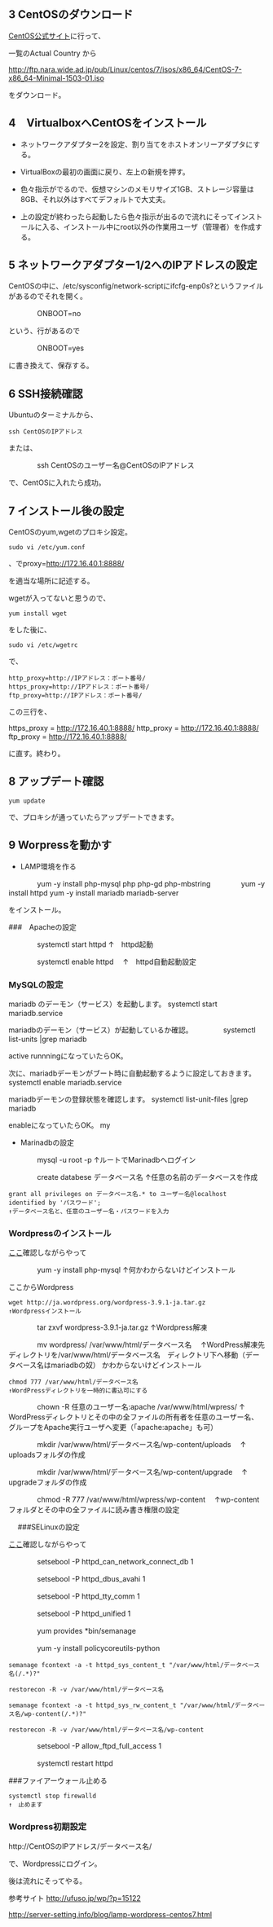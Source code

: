 ## 3 CentOSのダウンロード

[CentOS公式サイト](http://isoredirect.centos.org/centos/7/isos/x86_64/CentOS-7-x86_64-Minimal-1503-01.iso)に行って、

一覧のActual Country から

http://ftp.nara.wide.ad.jp/pub/Linux/centos/7/isos/x86_64/CentOS-7-x86_64-Minimal-1503-01.iso

をダウンロード。

## 4　VirtualboxへCentOSをインストール

- ネットワークアダプター2を設定、割り当てをホストオンリーアダプタにする。

- VirtualBoxの最初の画面に戻り、左上の新規を押す。

- 色々指示がでるので、仮想マシンのメモリサイズ1GB、ストレージ容量は8GB、それ以外はすべてデフォルトで大丈夫。

- 上の設定が終わったら起動したら色々指示が出るので流れにそってインストールに入る、インストール中にroot以外の作業用ユーザ（管理者）を作成する。

## 5 ネットワークアダプター1/2へのIPアドレスの設定

CentOSの中に、/etc/sysconfig/network-scriptにifcfg-enp0s?というファイルがあるのでそれを開く。

　　　　ONBOOT=no

という、行があるので

　　　　ONBOOT=yes

に書き換えて、保存する。

## 6 SSH接続確認


Ubuntuのターミナルから、

    ssh CentOSのIPアドレス

または、

　　　　ssh CentOSのユーザー名@CentOSのIPアドレス

で、CentOSに入れたら成功。

## 7 インストール後の設定

CentOSのyum,wgetのプロキシ設定。

    sudo vi /etc/yum.conf

、でproxy=http://172.16.40.1:8888/

を適当な場所に記述する。

wgetが入ってないと思うので、

    yum install wget

をした後に、

    sudo vi /etc/wgetrc

で、

    http_proxy=http://IPアドレス：ポート番号/
    https_proxy=http://IPアドレス：ポート番号/
    ftp_proxy=http://IPアドレス：ポート番号/

この三行を、

https_proxy = http://172.16.40.1:8888/
http_proxy = http://172.16.40.1:8888/
ftp_proxy = http://172.16.40.1:8888/

に直す。終わり。

## 8 アップデート確認

    yum update

で、プロキシが通っていたらアップデートできます。



## 9 Worpressを動かす

- LAMP環境を作る

　　　　yum -y install php-mysql php php-gd php-mbstring
　　　　yum -y install httpd
    yum -y install mariadb mariadb-server

をインストール。

###　Apacheの設定

　　　　systemctl start httpd
	↑　httpd起動

　　　　systemctl enable httpd　
	↑　httpd自動起動設定


### MySQLの設定

mariadb のデーモン（サービス）を起動します。
    systemctl start mariadb.service

mariadbのデーモン（サービス）が起動しているか確認。
　　　　systemctl list-units |grep mariadb

active runnningになっていたらOK。

次に、mariadbデーモンがブート時に自動起動するように設定しておきます。
    systemctl enable mariadb.service
 
mariadbデーモンの登録状態を確認します。
    systemctl list-unit-files |grep mariadb

enableになっていたらOK。
my
- Marinadbの設定

　　　　mysql -u root -p
	↑ルートでMarinadbへログイン

　　　　create databese データベース名
	↑任意の名前のデータベースを作成

    grant all privileges on データベース名.* to ユーザー名@localhost identified by 'パスワード';
	↑データベース名と、任意のユーザー名・パスワードを入力

### Wordpressのインストール

[ここ](http://ufuso.jp/wp/?p=15315)確認しながらやって

　　　　yum -y install php-mysql
	↑何かわからないけどインストール

ここからWordpress

    wget http://ja.wordpress.org/wordpress-3.9.1-ja.tar.gz
	↑Wordpressインストール

　　　　tar zxvf wordpress-3.9.1-ja.tar.gz
	↑Wordpress解凍

　　　　mv wordpress/ /var/www/html/データベース名　
	↑WordPress解凍先ディレクトリを/var/www/html/データベース名　ディレクトリ下へ移動（データベース名はmariadbの奴）
かわからないけどインストール

    chmod 777 /var/www/html/データベース名　
	↑WordPressディレクトリを一時的に書込可にする

　　　　chown -R 任意のユーザー名:apache /var/www/html/wpress/
	↑　WordPressディレクトリとその中の全ファイルの所有者を任意のユーザー名、グループをApache実行ユーザへ変更（「apache:apache」も可）

　　　　mkdir /var/www/html/データベース名/wp-content/uploads　
	↑　uploadsフォルダの作成

　　　　mkdir /var/www/html/データベース名/wp-content/upgrade　
	↑　upgradeフォルダの作成

　　　　chmod -R 777 /var/www/html/wpress/wp-content　
	↑wp-contentフォルダとその中の全ファイルに読み書き権限の設定

　
###SELinuxの設定

[ここ](http://ufuso.jp/wp/?p=15315)確認しながらやって

　　　　setsebool -P httpd_can_network_connect_db 1

　　　　setsebool -P httpd_dbus_avahi 1

　　　　setsebool -P httpd_tty_comm 1

　　　　setsebool -P httpd_unified 1

　　　　yum provides *bin/semanage

　　　　yum -y install policycoreutils-python

    semanage fcontext -a -t httpd_sys_content_t "/var/www/html/データベース名(/.*)?"

    restorecon -R -v /var/www/html/データベース名

    semanage fcontext -a -t httpd_sys_rw_content_t "/var/www/html/データベース名/wp-content(/.*)?"

    restorecon -R -v /var/www/html/データベース名/wp-content

　　　　setsebool -P allow_ftpd_full_access 1

　　　　systemctl restart httpd

###ファイアーウォール止める

    systemctl stop firewalld
	↑　止めます

### Wordpress初期設定

http://CentOSのIPアドレス/データベース名/

で、Wordpressにログイン。

後は流れにそってやる。


参考サイト
http://ufuso.jp/wp/?p=15122

http://server-setting.info/blog/lamp-wordpress-centos7.html




	
